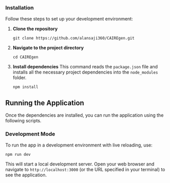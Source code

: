 ### Installation

Follow these steps to set up your development environment:

1.  **Clone the repository**
    ```
    git clone https://github.com/alansaji360/CAIREgen.git
    ```

2.  **Navigate to the project directory**
    ```
    cd CAIREgen
    ```

3.  **Install dependencies**
    This command reads the `package.json` file and installs all the necessary project dependencies into the `node_modules` folder.
    ```
    npm install
    ```

## Running the Application

Once the dependencies are installed, you can run the application using the following scripts.

### Development Mode

To run the app in a development environment with live reloading, use:
```
npm run dev
```
This will start a local development server. Open your web browser and navigate to `http://localhost:3000` (or the URL specified in your terminal) to see the application.